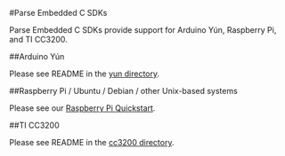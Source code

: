 #Parse Embedded C SDKs

Parse Embedded C SDKs provide support for Arduino Yún, Raspberry Pi, and TI CC3200.

##Arduino Yún

Please see README in the [yun directory](yun/).

##Raspberry Pi / Ubuntu / Debian / other Unix-based systems

Please see our [Raspberry Pi Quickstart](https://www.parse.com/apps/quickstart#embedded/raspberrypi).


##TI CC3200

Please see README in the [cc3200 directory](cc3200/).
